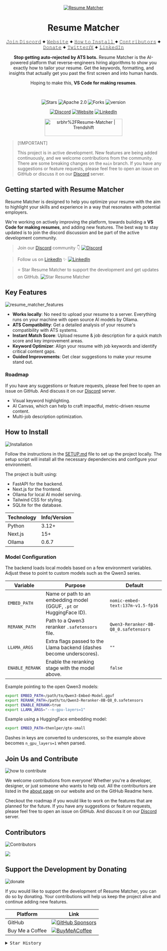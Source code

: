 <div align="center">

[![Resume Matcher](assets/page_2.png)](https://www.resumematcher.fyi)

# Resume Matcher


[𝙹𝚘𝚒𝚗 𝙳𝚒𝚜𝚌𝚘𝚛𝚍](https://dsc.gg/resume-matcher) ✦ [𝚆𝚎𝚋𝚜𝚒𝚝𝚎](https://resumematcher.fyi) ✦ [𝙷𝚘𝚠 𝚝𝚘 𝙸𝚗𝚜𝚝𝚊𝚕𝚕 ](#how-to-install) ✦ [𝙲𝚘𝚗𝚝𝚛𝚒𝚋𝚞𝚝𝚘𝚛𝚜](#contributors) ✦ [𝙳𝚘𝚗𝚊𝚝𝚎](#support-the-development-by-donating) ✦ [𝚃𝚠𝚒𝚝𝚝𝚎𝚛/𝚇](https://twitter.com/_srbhr_) ✦ [𝙻𝚒𝚗𝚔𝚎𝚍𝙸𝚗](https://www.linkedin.com/company/resume-matcher/)

**Stop getting auto-rejected by ATS bots.** Resume Matcher is the AI-powered platform that reverse-engineers hiring algorithms to show you exactly how to tailor your resume. Get the keywords, formatting, and insights that actually get you past the first screen and into human hands.

Hoping to make this, **VS Code for making resumes**.

</div>

<br>

<div align="center">

![Stars](https://img.shields.io/github/stars/srbhr/Resume-Matcher?labelColor=black&style=for-the-badge&color=c20a71)
![Apache 2.0](https://img.shields.io/github/license/srbhr/Resume-Matcher?labelColor=black&style=for-the-badge&color=c20a71) ![Forks](https://img.shields.io/github/forks/srbhr/Resume-Matcher?labelColor=black&style=for-the-badge&color=c20a71) ![version](https://img.shields.io/badge/Version-0.1%20Veridis%20Quo-FFF?labelColor=black&logo=LinkedIn&style=for-the-badge&color=c20a71)


[![Discord](https://img.shields.io/discord/1122069176962531400?labelColor=black&logo=discord&logoColor=c20a71&style=for-the-badge&color=c20a71)](https://dsc.gg/resume-matcher) [![Website](https://img.shields.io/badge/website-Resume%20Matcher-FFF?labelColor=black&style=for-the-badge&color=c20a71)](https://resumematcher.fyi) [![LinkedIn](https://img.shields.io/badge/LinkedIn-Resume%20Matcher-FFF?labelColor=black&logo=LinkedIn&style=for-the-badge&color=c20a71)](https://www.linkedin.com/company/resume-matcher/)

<a href="https://trendshift.io/repositories/565" target="_blank"><img src="https://trendshift.io/api/badge/repositories/565" alt="srbhr%2FResume-Matcher | Trendshift" style="width: 250px; height: 55px;" width="250" height="55"/></a>

</div>

> \[!IMPORTANT]
>
> This project is in active development. New features are being added continuously, and we welcome contributions from the community. There are some breaking changes on the `main` branch. If you have any suggestions or feature requests, please feel free to open an issue on GitHub or discuss it on our [Discord](https://dsc.gg/resume-matcher) server.


## Getting started with Resume Matcher

Resume Matcher is designed to help you optimize your resume with the aim to highlight your skills and experience in a way that resonates with potential employers.

We're working on actively improving the platform, towards building a **VS Code for making resumes**, and adding new features. The best way to stay updated is to join the discord discussion and be part of the active development community.

> Join our [Discord](https://dsc.gg/resume-matcher) community 👇
[![Discord](assets/resume_matcher_discord.png)](https://dsc.gg/resume-matcher)

> Follow us on [LinkedIn](https://www.linkedin.com/company/resume-matcher/) ✨
[![LinkedIn](assets/resume_matcher_linkedin.png)](https://www.linkedin.com/company/resume-matcher/)

> ⭐ Star Resume Matcher to support the development and get updates on GitHub.
![Star Resume Matcher](assets/star_resume_matcher.png)

## Key Features

![resume_matcher_features](assets/resume_matcher_features.png)

- **Works locally**: No need to upload your resume to a server. Everything runs on your machine with open source AI models by Ollama.
- **ATS Compatibility**: Get a detailed analysis of your resume's compatibility with ATS systems.
- **Instant Match Score**: Upload resume & job description for a quick match score and key improvement areas.
- **Keyword Optimizer**: Align your resume with job keywords and identify critical content gaps.
- **Guided Improvements**: Get clear suggestions to make your resume stand out.

### Roadmap 

If you have any suggestions or feature requests, please feel free to open an issue on GitHub. And discuss it on our [Discord](https://dsc.gg/resume-matcher) server.

- Visual keyword highlighting.
- AI Canvas, which can help to craft impactful, metric-driven resume content.
- Multi-job description optimization.

## How to Install

![Installation](assets/how_to_install_resumematcher.png)

Follow the instructions in the [SETUP.md](SETUP.md) file to set up the project locally. The setup script will install all the necessary dependencies and configure your environment.

The project is built using:

- FastAPI for the backend.
- Next.js for the frontend.
- Ollama for local AI model serving.
- Tailwind CSS for styling.
- SQLite for the database.

| Technology   | Info/Version                               |
|--------------|---------------------------------------|
| Python      | 3.12+                   |
| Next.js      | 15+                   |
| Ollama       |        0.6.7        |

### Model Configuration

The backend loads local models based on a few environment variables. Adjust these to point to custom models such as the Qwen3 series.

| Variable | Purpose | Default |
| -------- | ------- | ------- |
| `EMBED_PATH` | Name or path to an embedding model (GGUF, `.pt` or HuggingFace ID). | `nomic-embed-text:137m-v1.5-fp16` |
| `RERANK_PATH` | Path to a Qwen3 reranker `.safetensors` file. | `Qwen3-Reranker-8B-Q8_0.safetensors` |
| `LLAMA_ARGS` | Extra flags passed to the Llama backend (dashes become underscores). | `""` |
| `ENABLE_RERANK` | Enable the reranking stage with the model above. | `false` |

Example pointing to the open Qwen3 models:

```bash
export EMBED_PATH=/path/to/Qwen3-Embed-Model.gguf
export RERANK_PATH=/path/to/Qwen3-Reranker-8B-Q8_0.safetensors
export ENABLE_RERANK=true
export LLAMA_ARGS="--n-gpu-layers=1"
```

Example using a HuggingFace embedding model:

```bash
export EMBED_PATH=thenlper/gte-small
```

Dashes in keys are converted to underscores, so the example above becomes `n_gpu_layers=1` when parsed.


## Join Us and Contribute

![how to contribute](assets/how_to_contribute.png)

We welcome contributions from everyone! Whether you're a developer, designer, or just someone who wants to help out. All the contriburtors are listed in the [about page](https://resumematcher.fyi/about) on our website and on the GitHub Readme here.

Checkout the roadmap if you would like to work on the features that are planned for the future. If you have any suggestions or feature requests, please feel free to open an issue on GitHub. And discuss it on our [Discord](https://dsc.gg/resume-matcher) server.

## Contributors
![Contributors](assets/contributors.png)

<a href="https://github.com/srbhr/Resume-Matcher/graphs/contributors">
  <img src="https://contrib.rocks/image?repo=srbhr/Resume-Matcher" />
</a>

## Support the Development by Donating
![donate](assets/supporting_resume_matcher.png)

If you would like to support the development of Resume Matcher, you can do so by donating. Your contributions will help us keep the project alive and continue adding new features.

| Platform  | Link                                   |
|-----------|----------------------------------------|
| GitHub    | [![GitHub Sponsors](https://img.shields.io/github/sponsors/srbhr?style=for-the-badge&color=c20a71&labelColor=black&logo=github)](https://github.com/sponsors/srbhr) |
| Buy Me a Coffee | [![BuyMeACoffee](https://img.shields.io/badge/Buy%20Me%20a%20Coffee-ffdd00?style=for-the-badge&logo=buy-me-a-coffee&color=c20a72&logoColor=white)](https://www.buymeacoffee.com/srbhr) |

<details>
  <summary><kbd>Star History</kbd></summary>
  <picture>
    <source media="(prefers-color-scheme: dark)" srcset="https://api.star-history.com/svg?repos=srbhr/resume-matcher&theme=dark&type=Date">
    <img width="100%" src="https://api.star-history.com/svg?repos=srbhr/resume-matcher&theme=dark&type=Date">
  </picture>
</details>
